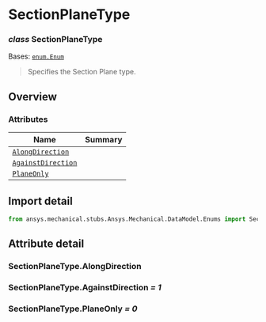 <a id="sectionplanetype"></a>

# SectionPlaneType

<a id="SectionPlaneType"></a>

### *class* SectionPlaneType

Bases: [`enum.Enum`](https://docs.python.org/3/library/enum.html#enum.Enum)

> Specifies the Section Plane type.

> <!-- !! processed by numpydoc !! -->

<a id="overview"></a>

## Overview

### Attributes

| Name | Summary |
|----------------------------------------------------------|----|
| [`AlongDirection`](#SectionPlaneType.AlongDirection)     |    |
| [`AgainstDirection`](#SectionPlaneType.AgainstDirection) |    |
| [`PlaneOnly`](#SectionPlaneType.PlaneOnly)               |    |

<a id="import-detail"></a>

## Import detail

```python
from ansys.mechanical.stubs.Ansys.Mechanical.DataModel.Enums import SectionPlaneType
```

<a id="attribute-detail"></a>

## Attribute detail

<a id="SectionPlaneType.AlongDirection"></a>

### SectionPlaneType.AlongDirection

<a id="SectionPlaneType.AgainstDirection"></a>

### SectionPlaneType.AgainstDirection *= 1*

<a id="SectionPlaneType.PlaneOnly"></a>

### SectionPlaneType.PlaneOnly *= 0*
